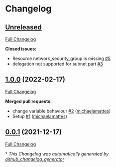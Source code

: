 # Changelog

## [Unreleased](https://github.com/T-Systems-MMS/terraform-azurerm-network/tree/HEAD)

[Full Changelog](https://github.com/T-Systems-MMS/terraform-azurerm-network/compare/1.0.0...HEAD)

**Closed issues:**

- Resource network\_security\_group is missing [\#5](https://github.com/T-Systems-MMS/terraform-azurerm-network/issues/5)
- delegation not supported for subnet part [\#3](https://github.com/T-Systems-MMS/terraform-azurerm-network/issues/3)

## [1.0.0](https://github.com/T-Systems-MMS/terraform-azurerm-network/tree/1.0.0) (2022-02-17)

[Full Changelog](https://github.com/T-Systems-MMS/terraform-azurerm-network/compare/0.0.1...1.0.0)

**Merged pull requests:**

- change variable behaviour [\#2](https://github.com/T-Systems-MMS/terraform-azurerm-network/pull/2) ([michaelamattes](https://github.com/michaelamattes))
- Setup [\#1](https://github.com/T-Systems-MMS/terraform-azurerm-network/pull/1) ([michaelamattes](https://github.com/michaelamattes))

## [0.0.1](https://github.com/T-Systems-MMS/terraform-azurerm-network/tree/0.0.1) (2021-12-17)

[Full Changelog](https://github.com/T-Systems-MMS/terraform-azurerm-network/compare/764b194a74b2f4f25c51cefb2988d5d46651976b...0.0.1)



\* *This Changelog was automatically generated by [github_changelog_generator](https://github.com/github-changelog-generator/github-changelog-generator)*
